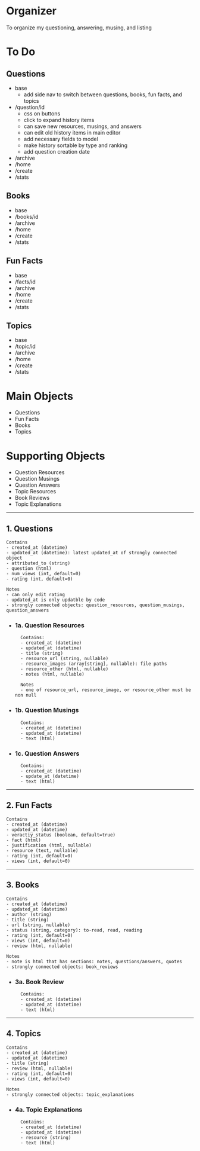 # Organizer

To organize my questioning, answering, musing, and listing

# To Do

## Questions
- base
    - add side nav to switch between questions, books, fun facts, and topics
- /question/id
    - css on buttons
    - click to expand history items
    - can save new resources, musings, and answers
    - can edit old history items in main editor
    - add necessary fields to model
    - make history sortable by type and ranking
    - add question creation date
- /archive
- /home
- /create
- /stats

## Books
- base
- /books/id
- /archive
- /home
- /create
- /stats

## Fun Facts
- base
- /facts/id
- /archive
- /home
- /create
- /stats

## Topics
- base
- /topic/id
- /archive
- /home
- /create
- /stats

# Main Objects

- Questions
- Fun Facts
- Books
- Topics

# Supporting Objects
- Question Resources
- Question Musings
- Question Answers
- Topic Resources
- Book Reviews
- Topic Explanations

-------

## 1. Questions
    Contains
    - created_at (datetime)
    - updated_at (datetime): latest updated_at of strongly connected object
    - attributed_to (string)
    - question (html)
    - num_views (int, default=0)
    - rating (int, default=0)

    Notes
    - can only edit rating
    - updated_at is only updatble by code
    - strongly connected objects: question_resources, question_musings, question_answers

- ### 1a. Question Resources
        Contains:
        - created_at (datetime)
        - updated_at (datetime)
        - title (string)
        - resource_url (string, nullable)
        - resource_images (array[string], nullable): file paths
        - resource_other (html, nullable)
        - notes (html, nullable)

        Notes
        - one of resource_url, resource_image, or resource_other must be non null

- ### 1b. Question Musings
        Contains:
        - created_at (datetime)
        - updated_at (datetime)
        - text (html)

- ### 1c. Question Answers
        Contains:
        - created_at (datetime)
        - update_at (datetime)
        - text (html)

---------

## 2. Fun Facts
    Contains
    - created_at (datetime)
    - updated_at (datetime)
    - veractiy_status (boolean, default=true)
    - fact (html)
    - justification (html, nullable)
    - resource (text, nullable)
    - rating (int, default=0)
    - views (int, default=0)

----------

## 3. Books
    Contains
    - created_at (datetime)
    - updated_at (datetime)
    - author (string)
    - title (string)
    - url (string, nullable)
    - status (string, category): to-read, read, reading
    - rating (int, default=0)
    - views (int, default=0)
    - review (html, nullable)

    Notes
    - note is html that has sections: notes, questions/answers, quotes
    - strongly connected objects: book_reviews

- ### 3a. Book Review
        Contains:
        - created_at (datetime)
        - updated_at (datetime)
        - text (html)

-------

## 4. Topics
    Contains
    - created_at (datetime)
    - updated_at (datetime)
    - title (string)
    - review (html, nullable)
    - rating (int, default=0)
    - views (int, default=0)

    Notes
    - strongly connected objects: topic_explanations

- ### 4a. Topic Explanations
        Contains:
        - created_at (datetime)
        - updated_at (datetime)
        - resource (string)
        - text (html)